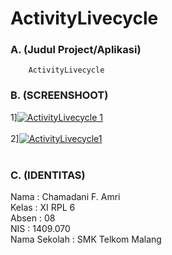 # ActivityLivecycle
### A. (Judul Project/Aplikasi)
        ActivityLivecycle
        
### B. (SCREENSHOOT)
1]<a href='https://postimg.org/image/7awgwyexx/' target='_blank'><img src='https://s10.postimg.org/7awgwyexx/Activity_Livecycle_1.jpg' border='0' alt="ActivityLivecycle 1"/></a><br/><br/>
2]<a href='https://postimg.org/image/57m1paf51/' target='_blank'><img src='https://s10.postimg.org/57m1paf51/Activity_Livecycle1.jpg' border='0' alt="ActivityLivecycle1"/></a><br/><br/>

### C. (IDENTITAS)
Nama         : Chamadani F. Amri<br>
Kelas        : XI RPL 6<br>
Absen        : 08<br>
NIS          : 1409.070<br>
Nama Sekolah : SMK Telkom Malang<br> 
